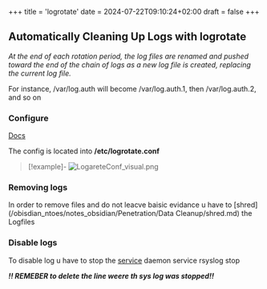 +++
title = 'logrotate'
date = 2024-07-22T09:10:24+02:00
draft = false
+++

## Automatically Cleaning Up Logs with logrotate
*At the end of each rotation period, the log files are renamed and pushed toward the end of the chain of logs as a new log file is created, replacing the current log file.*

For instance, /var/log.auth will become /var/log.auth.1, then
/var/log.auth.2, and so on

### Configure 
[Docs](https://www.man7.org/linux/man-pages/man8/logrotate.8.html)

The config is located into **/etc/logrotate.conf**

>[!example]-
>![LogareteConf_visual.png](/Notes/LogareteConf_visual.png)

### Removing logs 
In order to remove files and do not leacve baisic evidance u have to [shred](/obisdian_ntoes/notes_obsidian/Penetration/Data Cleanup/shred.md) the Logfiles

### Disable logs 
To disable log u have to stop the [service](/obisdian_ntoes/notes_obsidian/Linux/service.md) daemon 
service rsyslog stop 

***!! REMEBER to delete the line weere th sys log was stopped!!***
